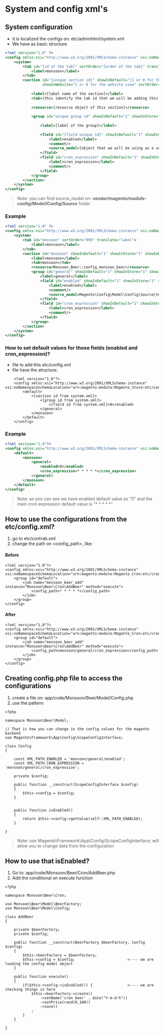 # System and config xml's


## System configuration
* it is localized the configs on: etc/adminhtml/system.xml
* We have as basic structure
```xml
<?xml version="1.0" ?>
<config xmlns:xsi="http://www.w3.org/2001/XMLSchema-instance" xsi:noNamespaceSchemaLocation="urn:magento:module:Magento_Config:etc/system_file.xsd">
    <system>
        <tab id="[id of the tab]" sortOrder="[order of the tab]" translate="[elements that you might want to translate]">
            <label>monsoon</label>
        </tab>
        <section id="[unique section id]" showInDefault="[1 or 0 for the default view]" showInStore="1 or 0 for the store view" 
                 showInWebsite="1 or 0 for the website view" sortOrder="[order of the section]" translate="[what are elements that will be translated]">
            
            <label>[label name of the section]</label>
            <tab>[this identify the tab id that we will be adding this section]</tab>
            
            <resource>[resource object of this section]</resource>
            
            <group id="unique group id" showInDefault="1" showInStore="1" showInWebsite="1" sortOrder="10" translate="label">
                
                <label>[label of the group]</label>
                
                <field id="[field unique id]" showInDefault="1" showInStore="1" showInWebsite="1" sortOrder="10" translate="label" type="select">
                    <label>enabled</label>
                    <comment/>
                    <source_model>[object that we will be using as a source model]</source_model>
                </field>
                <field id="cron_expression" showInDefault="1" showInStore="1" showInWebsite="1" sortOrder="10" translate="label" type="text">
                    <label>cron_expression</label>
                    <comment/>
                </field>
            </group>
        </section>
    </system>
</config>
```
> Note: you can find source_model on: **vendor/magento/module-config/Model/Config/Source** folder

### Example
```xml
<?xml version="1.0" ?>
<config xmlns:xsi="http://www.w3.org/2001/XMLSchema-instance" xsi:noNamespaceSchemaLocation="urn:magento:module:Magento_Config:etc/system_file.xsd">
    <system>
        <tab id="monsoon" sortOrder="999" translate="label">
            <label>monsoon</label>
        </tab>
        <section id="monsoon" showInDefault="1" showInStore="1" showInWebsite="1" sortOrder="10" translate="label">
            <label>monsoon</label>
            <tab>monsoon</tab>
            <resource>Monsoon_Beer::config_monsoon_beer</resource>
            <group id="general" showInDefault="1" showInStore="1" showInWebsite="1" sortOrder="10" translate="label">
                <label>general</label>
                <field id="enabled" showInDefault="1" showInStore="1" showInWebsite="1" sortOrder="10" translate="label" type="select">
                    <label>enabled</label>
                    <comment/>
                    <source_model>Magento\Config\Model\Config\Source\Yesno</source_model>
                </field>
                <field id="cron_expression" showInDefault="1" showInStore="1" showInWebsite="1" sortOrder="10" translate="label" type="text">
                    <label>cron_expression</label>
                    <comment/>
                </field>
            </group>
        </section>
    </system>
</config>
```

### How to set default values for those fields (enabled and cron_expression)?
* file to add this etc/config.xml
* file have the structure:
```
    <?xml version="1.0"?>
    <config xmlns:xsi="http://www.w3.org/2001/XMLSchema-instance" xsi:noNamespaceSchemaLocation="urn:magento:module:Magento_Store:etc/config.xsd">
        <default>
            <[section id from system.xml]>
                <[group id from system.xml]>
                    <[field id from system.xml]>0</enabled>
                </general>
            </monsoon>
        </default>
    </config>
```
### Example
```xml
<?xml version="1.0"?>
<config xmlns:xsi="http://www.w3.org/2001/XMLSchema-instance" xsi:noNamespaceSchemaLocation="urn:magento:module:Magento_Store:etc/config.xsd">
    <default>
        <monsoon>
            <general>
                <enabled>0</enabled>
                <cron_expression>* * * * *</cron_expression>
            </general>
        </monsoon>
    </default>
</config>
```
> Note: as you can see we have enabled default value as "0" and the main cron expression default value is "* * * * *"

## How to use the configurations from the etc/config.xml? 
1. go to etc/contrab.xml
2. change the path on <config_path>, like:

#### Before
```
<?xml version="1.0"?>
<config xmlns:xsi="http://www.w3.org/2001/XMLSchema-instance" xsi:noNamespaceSchemaLocation="urn:magento:module:Magento_Cron:etc/crontab.xsd">
    <group id="default">
        <job name="monsoon_beer_add" instance="Monsoon\Beer\Cron\AddBeer" method="execute">
            <config_path>* * * * *</config_path>
        </job>
    </group>
</config>
```

#### After
```
<?xml version="1.0"?>
<config xmlns:xsi="http://www.w3.org/2001/XMLSchema-instance" xsi:noNamespaceSchemaLocation="urn:magento:module:Magento_Cron:etc/crontab.xsd">
    <group id="default">
        <job name="monsoon_beer_add" instance="Monsoon\Beer\Cron\AddBeer" method="execute">
            <config_path>monsoon/general/cron_expression</config_path>
        </job>
    </group>
</config>
```

## Creating config.php file to access the configurations
1. create a file on: app/code/Monsoon/Beer/Model/Config.php
2. use the pattern:
```
<?php

namespace Monsoon\Beer\Model;

// That is how you can change in the config values for the magento backend
use Magento\Framework\App\Config\ScopeConfigInterface;

class Config
{

    const XML_PATH_ENABLED = 'monsoon/general/enabled';
    const XML_PATH_CRON_EXPRESSION = 'monsoon/general/cron_expression';

    private $config;

    public function __construct(ScopeConfigInterface $config)
    {
        $this->config = $config;
    }


    public function isEnabled()
    {
        return $this->config->getValue(self::XML_PATH_ENABLED);
    }

}
```
> Note: use Magento\Framework\App\Config\ScopeConfigInterface; will allow you to change data from the configuration

## How to use that isEnabled?
1. Go to: app/code/Monsoon/Beer/Cron/AddBeer.php
2. Add the conditional on execute function
```
<?php

namespace Monsoon\Beer\Cron;

use Monsoon\Beer\Model\BeerFactory;
use Monsoon\Beer\Model\Config;

class AddBeer
{

    private $beerFactory;
    private $config;

    public function __construct(BeerFactory $beerFactory, Config $config)
    {
        $this->beerFactory = $beerFactory;
        $this->config = $config;                        <---- we are loading the config model object
    }

    public function execute()
    {
        if($this->config->isEnabled()) {                <---- we are checking things in here
            $this->beerFactory->create()
                ->setName('cron beer' . date("Y-m-d-h"))
                ->setPrice(rand(0,100))
                ->save()
            ;
        }
    }

}


```